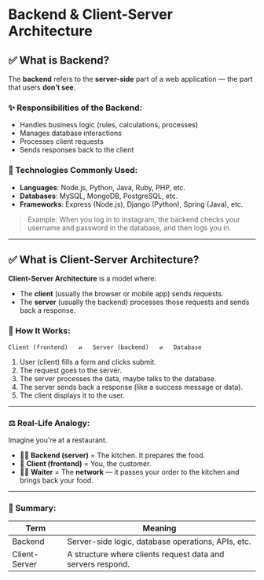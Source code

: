 # Backend & Client-Server Architecture

## ✅ What is Backend?

The **backend** refers to the **server-side** part of a web application — the part that users **don’t see**.

### ✨ Responsibilities of the Backend:

- Handles business logic (rules, calculations, processes)
- Manages database interactions
- Processes client requests
- Sends responses back to the client

### 🧠 Technologies Commonly Used:

- **Languages**: Node.js, Python, Java, Ruby, PHP, etc.
- **Databases**: MySQL, MongoDB, PostgreSQL, etc.
- **Frameworks**: Express (Node.js), Django (Python), Spring (Java), etc.

> Example: When you log in to Instagram, the backend checks your username and password in the database, and then logs you in.

---

## ✅ What is Client-Server Architecture?

**Client-Server Architecture** is a model where:

- The **client** (usually the browser or mobile app) sends requests.
- The **server** (usually the backend) processes those requests and sends back a response.

### 🔄 How It Works:

```
Client (frontend)   ⇄   Server (backend)   ⇄   Database
```

1. User (client) fills a form and clicks submit.
2. The request goes to the server.
3. The server processes the data, maybe talks to the database.
4. The server sends back a response (like a success message or data).
5. The client displays it to the user.

---

### ⚖️ Real-Life Analogy:

Imagine you're at a restaurant.

- 🧑‍🍳 **Backend (server)** = The kitchen. It prepares the food.
- 🧍 **Client (frontend)** = You, the customer.
- 🧑‍💼 **Waiter** = The **network** — it passes your order to the kitchen and brings back your food.

---

### 🧩 Summary:

| Term          | Meaning                                                     |
| ------------- | ----------------------------------------------------------- |
| Backend       | Server-side logic, database operations, APIs, etc.          |
| Client-Server | A structure where clients request data and servers respond. |

